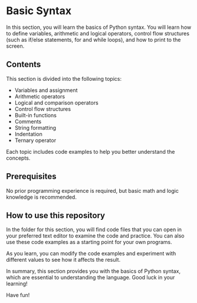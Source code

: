 # Basic Syntax

In this section, you will learn the basics of Python syntax. You will learn how to define variables, arithmetic and logical operators, control flow structures (such as if/else statements, for and while loops), and how to print to the screen.

## Contents

This section is divided into the following topics:

- Variables and assignment
- Arithmetic operators
- Logical and comparison operators
- Control flow structures
- Built-in functions
- Comments
- String formatting
- Indentation
- Ternary operator

Each topic includes code examples to help you better understand the concepts.

## Prerequisites

No prior programming experience is required, but basic math and logic knowledge is recommended.

## How to use this repository

In the folder for this section, you will find code files that you can open in your preferred text editor to examine the code and practice. You can also use these code examples as a starting point for your own programs.

As you learn, you can modify the code examples and experiment with different values to see how it affects the result.

In summary, this section provides you with the basics of Python syntax, which are essential to understanding the language. Good luck in your learning!

Have fun!